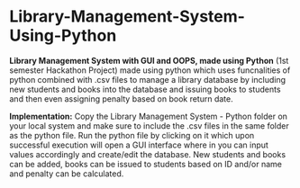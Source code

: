 # Library-Management-System-Using-Python

**Library Management System with GUI and OOPS, made using Python** (1st semester Hackathon Project) made using python which uses funcnalities of python combined with .csv files to manage a library database by including new students and books into the database and issuing books to students and then even assigning penalty based on book return date.

**Implementation:** Copy the Library Management System - Python folder on your local system and make sure to include the .csv files in the same folder as the python file. Run the python file by clicking on it which upon successful execution will open a GUI interface where in you can input values accordingly and create/edit the database. New students and books can be added, books can be issued to students based on ID and/or name and penalty can be calculated.
